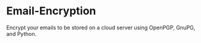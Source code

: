 # Email-Encryption
Encrypt your emails to be stored on a cloud server using OpenPGP, GnuPG, and Python.
